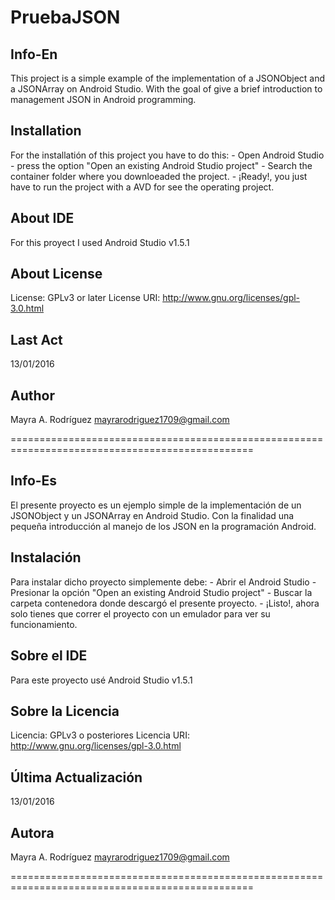 PruebaJSON
================================================================================================

Info-En
--------

This project is a simple example of the implementation
of a JSONObject and a JSONArray on Android Studio. With the goal of give
a brief introduction to management JSON in Android programming.

Installation
------------

For the installatión of this project you have to do this:
	- Open Android Studio
	- press the option "Open an existing Android Studio project"
	- Search the container folder where you downloeaded the project.
	- ¡Ready!, you just have to run the project with a AVD for see the 
operating project.

About IDE
---------

For this proyect I used Android Studio v1.5.1

About License
-------------

License: GPLv3 or later
License URI: http://www.gnu.org/licenses/gpl-3.0.html

Last Act
--------

13/01/2016

Author
------

Mayra A. Rodríguez
mayrarodriguez1709@gmail.com

================================================================================================

Info-Es
-------

El presente proyecto es un ejemplo simple de la implementación 
de un JSONObject y un JSONArray en Android Studio. Con la finalidad
una pequeña introducción al manejo de los JSON en la programación Android.

Instalación
-----------

Para instalar dicho proyecto simplemente debe:
	- Abrir el Android Studio
	- Presionar la opción "Open an existing Android Studio project"
	- Buscar la carpeta contenedora donde descargó el presente proyecto.
	- ¡Listo!, ahora solo tienes que correr el proyecto con un emulador para ver su funcionamiento.

Sobre el IDE
------------

Para este proyecto usé Android Studio v1.5.1

Sobre la Licencia
-------------

Licencia: GPLv3 o posteriores
Licencia URI: http://www.gnu.org/licenses/gpl-3.0.html

Última Actualización
--------------------

13/01/2016

Autora
------

Mayra A. Rodríguez
mayrarodriguez1709@gmail.com

================================================================================================




